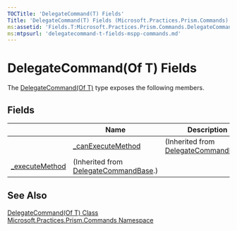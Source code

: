 ```yaml
---
TOCTitle: 'DelegateCommand(T) Fields'
Title: 'DelegateCommand(T) Fields (Microsoft.Practices.Prism.Commands)'
ms:assetid: 'Fields.T:Microsoft.Practices.Prism.Commands.DelegateCommand\`1'
ms:mtpsurl: 'delegatecommand-t-fields-mspp-commands.md'
---
```


# DelegateCommand(Of T) Fields

The [DelegateCommand(Of T)](/patterns-practices/reference/delegatecommand-t-class-mspp-commands) type exposes the following members.


## Fields

|| Name | Description |
|---|---|---|
|   | [\_canExecuteMethod](/patterns-practices/reference/canexecutemthd-field)|(Inherited from [DelegateCommandBase](/patterns-practices/reference/delegatecommandbase-class-mspp-commands).)|
|   [\_executeMethod](/patterns-practices/reference/executemthd-field)|(Inherited from [DelegateCommandBase](/patterns-practices/reference/delegatecommandbase-class-mspp-commands).)|

## See Also

[DelegateCommand(Of T) Class](/patterns-practices/reference/delegatecommand-t-class-mspp-commands)  
[Microsoft.Practices.Prism.Commands Namespace ](/patterns-practices/reference/mspp-commands-namespace)